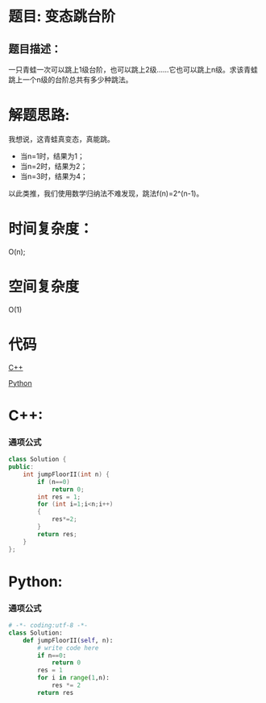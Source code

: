 # 题目: 变态跳台阶

## 题目描述：
一只青蛙一次可以跳上1级台阶，也可以跳上2级……它也可以跳上n级。求该青蛙跳上一个n级的台阶总共有多少种跳法。
  
# 解题思路:
  我想说，这青蛙真变态，真能跳。

  - 当n=1时，结果为1；
  - 当n=2时，结果为2；
  - 当n=3时，结果为4；
  
以此类推，我们使用数学归纳法不难发现，跳法f(n)=2^(n-1)。
# 时间复杂度：
 O(n);
# 空间复杂度
  O(1)
  
# 代码

[C++](./JumpFloorII.cpp)

[Python](./JumpFloorII.py)

# C++: 
###  通项公式
```c++
class Solution {
public:
    int jumpFloorII(int n) {
        if (n==0)
            return 0;
        int res = 1;
        for (int i=1;i<n;i++)
        {
            res*=2;
        }
        return res;
    }
};
```
# Python:
### 通项公式
```python
# -*- coding:utf-8 -*-
class Solution:
    def jumpFloorII(self, n):
        # write code here
        if n==0:
            return 0
        res = 1
        for i in range(1,n):
            res *= 2
        return res
```
